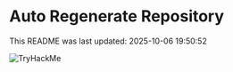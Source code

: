 # Auto Regenerate Repository

This README was last updated: 2025-10-06 19:50:52

 ![TryHackMe](https://tryhackme.com/badge/533634)